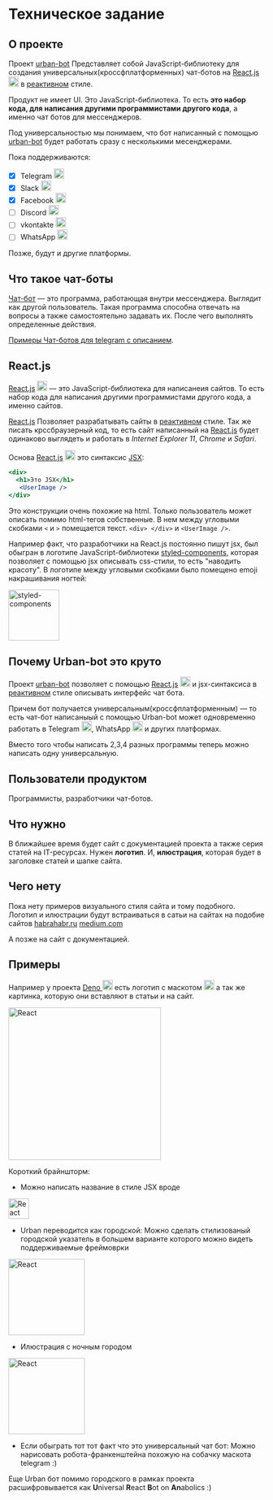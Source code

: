# Техническое задание

## О проекте
Проект [urban-bot](https://github.com/urban-bot/urban-bot/)
Представляет собой JavaScript-библиотеку для создания универсальных(кроссфплатформенных) чат-ботов на [React.js](https://ru.reactjs.org/) <img alt="react" src="https://cdn.iconscout.com/icon/free/png-512/react-1-282599.png" height="20px" /> в [реактивном](https://clck.ru/HFwFY) стиле.

Продукт не имеет UI.
Это JavaScript-библиотека. То есть **это набор кода, для написания другими программистами другого кода**, а именно чат ботов для мессенджеров.

Под универсальностью мы понимаем, что бот написанный с помощью [urban-bot](https://github.com/urban-bot/urban-bot/)  будет работать сразу с несколькими месенджерами.

Пока поддерживаются:
- [x] Telegram <img alt="telegram" src="https://upload.wikimedia.org/wikipedia/commons/thumb/8/82/Telegram_logo.svg/1024px-Telegram_logo.svg.png" height="20px" />
- [x] Slack <img alt="slack" src="https://upload.wikimedia.org/wikipedia/commons/7/76/Slack_Icon.png" height="20px" />
- [x] Facebook <img alt="facebook" src="https://cdn3.iconfinder.com/data/icons/capsocial-round/500/facebook-512.png" height="20px" />
- [ ] Discord <img alt="discord" src="https://cdn.iconscout.com/icon/free/png-512/discord-3-569463.png" height="20px" />
- [ ] vkontakte <img alt="vkontakte" src="https://pngicon.ru/file/uploads/vk-256x256.png" height="20px" />
- [ ] WhatsApp <img alt="WhatsApp" src="https://cdn2.iconfinder.com/data/icons/social-messaging-ui-color-shapes-2-free/128/social-whatsapp-circle-512.png" height="20px" />

Позже, будут и другие платформы.

## Что такое чат-боты
[Чат-бот](https://clck.ru/NimKm) –– это программа, работающая внутри мессенджера. Выглядит как другой пользователь. Такая программа способна отвечать на вопросы а также самостоятельно задавать их. После чего выполнять определенные действия.

[Примеры Чат-ботов для telegram с описанием](https://netology.ru/blog/bots-45).

## React.js

[React.js](https://ru.reactjs.org/) <img alt="react" src="https://cdn.iconscout.com/icon/free/png-512/react-1-282599.png" height="20px" /> –– это JavaScript-библиотека для написанеия сайтов.
То есть набор кода для написания другими программистами другого кода, а именно сайтов.

[React.js](https://ru.reactjs.org/)  Позволяет разрабатывать сайты в [реактивном](https://clck.ru/HFwFY) стиле. Так же писать крссбраузерный код, то есть сайт написанный на [React.js](https://ru.reactjs.org/) 
будет одинаково выглядеть и работать в _Internet Explorer 11_, _Chrome_ и _Safari_. 

Основа [React.js](https://ru.reactjs.org/) <img alt="react" src="https://cdn.iconscout.com/icon/free/png-512/react-1-282599.png" height="20px" /> это синтаксис [JSX](https://en.wikipedia.org/wiki/React_(web_framework)#JSX):

``` jsx
<div>
  <h1>Это JSX</h1>
   <UserImage />
</div>
```
Это конструкции очень похожие на html. Только пользователь может описать помимо html-тегов собственные.
В нем между угловыми скобками `<` и `>` помещается текст.
`<div> </div>` и `<UserImage />`.
 
Например факт, что разработчики на React.js постоянно пишут jsx, был обыгран в логотипе JavaScript-библиотеки
[styled-components](https://styled-components.com/), которая позволяет с помощью jsx описывать css-стили, то есть "наводить красоту". 
В логотипе между угловыми скобками было помещено emoji накрашивания ногтей:

<img alt="styled-components" src="https://raw.githubusercontent.com/styled-components/brand/master/styled-components.png" height="100px" />

## Почему Urban-bot это круто

Проект [urban-bot](https://github.com/urban-bot/urban-bot/) позволяет c помощью [React.js](https://ru.reactjs.org/) <img alt="React" src="https://cdn.iconscout.com/icon/free/png-512/react-1-282599.png" height="20px" />  и jsx-синтаксиса в [реактивном](https://clck.ru/HFwFY) стиле
описывать интерфейс чат бота.

Причем бот получается универсальным(кроссфплатформенным) –– то есть чат-бот написаныый с помощью Urban-bot может одновременно работать в
Telegram <img alt="telegram" src="https://upload.wikimedia.org/wikipedia/commons/thumb/8/82/Telegram_logo.svg/1024px-Telegram_logo.svg.png" height="20px" />, WhatsApp <img alt="whatsApp" src="https://cdn2.iconfinder.com/data/icons/social-messaging-ui-color-shapes-2-free/128/social-whatsapp-circle-512.png" height="20px" /> и других платформах.

Вместо того чтобы написать 2,3,4 разных программы теперь можно написать одну универсальную. 
 
## Пользователи продуктом
Программисты, разработчики чат-ботов.

## Что нужно

В ближайшее время будет сайт с документацией проекта а
также серия статей на IT-ресурсах.
Нужен **логотип**.
И, **илюстрация**, которая будет в заголовке статей и шапке сайта.


## Чего нету
Пока нету примеров визуального стиля сайта и тому подобного.
Логотип и илюстрации будут встраиваться в сатьи на сайтах на подобие сайтов 
[habrahabr.ru](https://habrahabr.ru)
[medium.com](https://medium.com)

А позже на сайт с документацией.
## Примеры
Например у проекта [Deno <img alt="deno" src="https://deno.land/logo.svg" height="20px" />](https://github.com/urban-bot/urban-bot/)
есть логотип c маскотом <img alt="deno" src="https://deno.land/logo.svg" height="20px" /> а так же картинка, которую они вставляют в статьи и на сайт.

<img alt="React" src="https://deno.land/v1_wide.jpg" height="300px" />

Короткий брайншторм:

- Можно написать название в стиле JSX вроде

<img alt="React" src="https://b.radikal.ru/b31/2005/37/f3a96564752f.jpg" height="40px" />

- Urban переводится как городской:
Можно сделать стилизованый городской указатель в большем варианте которого можно видеть поддерживаемые фреймоврки

<img alt="React" src="https://studio47.ru/img/projects/mal-arx-form/art-obekt-ukazatel-goroda/1.jpg" height="150px" /> 

- Илюстрация с ночным городом 

<img alt="React" src="https://image.freepik.com/free-vector/_23-2147533887.jpg" height="150px" /> 

- Если обыграть тот тот факт что это универсальный чат бот: 
  Можно нарисовать робота-франкенштейна похожую на собачку маскота telegram :)

Еще Urban бот помимо городского в рамках проекта расшифровывается как **U**niversal **R**eact **B**ot on **An**abolics :)

